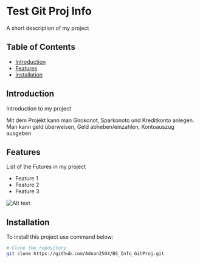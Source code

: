 # Test Git Proj Info

A short description of my project

## Table of Contents

- [Introduction](#introduction)
- [Features](#features)
- [Installation](#installation)

## Introduction

Introduction to my project

Mit dem Projekt kann man Girokonot, Sparkonoto und Kreditkonto anlegen.
Man kann geld überweisen, Geld abheben/einzahlen, Kontoauszug ausgeben

## Features

List of the Futures in my project

- Feature 1
- Feature 2
- Feature 3

![Alt text](https://upload.wikimedia.org/wikipedia/commons/thumb/f/f8/License_icon-mit-88x31-2.svg/1280px-License_icon-mit-88x31-2.svg.png)

## Installation

To install this project use command below:

```bash
# Clone the repository
git clone https://github.com/Adnan2504/BS_Info_GitProj.git
